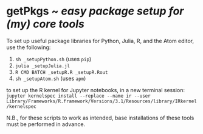 # getPkgs ~ _easy package setup for (my) core tools_

To set up useful package libraries for Python, Julia, R, and the Atom editor, use the following:

1. `sh _setupPython.sh` (uses `pip`)
2. `julia _setupJulia.jl`
3. `R CMD BATCH _setupR.R _setupR.Rout`
4. `sh _setupAtom.sh` (uses `apm`)

to set up the R kernel for Jupyter notebooks, in a new terminal session: 
`jupyter kernelspec install --replace --name ir --user Library/Frameworks/R.framework/Versions/3.1/Resources/library/IRkernel/kernelspec`

N.B., for these scripts to work as intended, base installations of these tools must be performed in advance.
